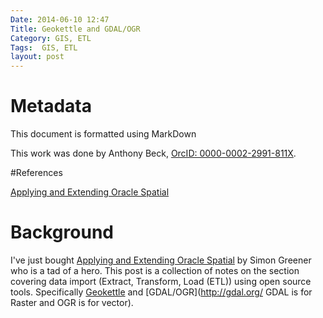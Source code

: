 ```yaml
---
Date: 2014-06-10 12:47
Title: Geokettle and GDAL/OGR
Category: GIS, ETL
Tags:  GIS, ETL
layout: post
---
```



# Metadata

This document is formatted using MarkDown

This work was done by Anthony Beck, [OrcID: 0000-0002-2991-811X](http://orcid.org/0000-0002-2991-811X).

#References

[Applying and Extending Oracle Spatial](http://www.packtpub.com/applying-and-extending-oracle-spatial/book)

# Background

I've just bought [Applying and Extending Oracle Spatial](http://www.packtpub.com/applying-and-extending-oracle-spatial/book) by Simon Greener who is a tad of a hero. This post is a collection of notes on the section covering data import (Extract, Transform, Load (ETL)) using open source tools. Specifically [Geokettle](http://www.spatialytics.org/projects/geokettle/) and [GDAL/OGR](http://gdal.org/ GDAL is for Raster and OGR is for vector).

